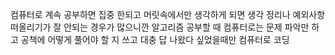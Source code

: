컴퓨터로 계속 공부하면 집중 한되고 머릿속에서만 생각하게 되면 생각 정리나 예외사항 떠올리기가 잘 안되는 경우가 많으니깐 알고리즘 공부할 때 컴퓨터로는 문제 파악만 하고 공책에 어떻게 풀어야 할 지 쓰고 대충 답 나왔다 싶었을때만 컴퓨터로 코딩
